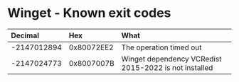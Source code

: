 # Winget - Known exit codes

|Decimal|Hex|What
|:--|:--|:--
|-2147012894 |0x80072EE2 |The operation timed out
|-2147024773 |0x8007007B |Winget dependency VCRedist 2015-2022 is not installed
